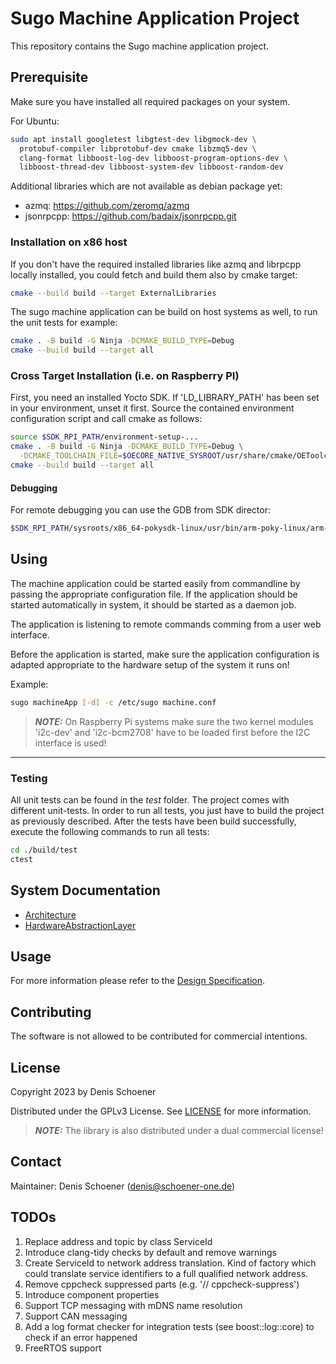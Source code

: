 # Sugo Machine Application Project

This repository contains the Sugo machine application project.

## Prerequisite

Make sure you have installed all required packages on your system.

For Ubuntu:

```bash
sudo apt install googletest libgtest-dev libgmock-dev \
  protobuf-compiler libprotobuf-dev cmake libzmq5-dev \
  clang-format libboost-log-dev libboost-program-options-dev \
  libboost-thread-dev libboost-system-dev libboost-random-dev
```

Additional libraries which are not available as debian package yet:
* azmq: https://github.com/zeromq/azmq
* jsonrpcpp: https://github.com/badaix/jsonrpcpp.git


### Installation on x86 host

If you don't have the required installed libraries like azmq and librpcpp locally installed, you could fetch and build them also by cmake target:

```bash
cmake --build build --target ExternalLibraries
```

The sugo machine application can be build on host systems as well, to run the unit tests for example:

```bash
cmake . -B build -G Ninja -DCMAKE_BUILD_TYPE=Debug
cmake --build build --target all
```

### Cross Target Installation (i.e. on Raspberry PI)

First, you need an installed Yocto SDK. If 'LD_LIBRARY_PATH' has been set in your environment, unset it first. Source the contained environment configuration script and call cmake as follows:

```bash
source $SDK_RPI_PATH/environment-setup-...
cmake . -B build -G Ninja -DCMAKE_BUILD_TYPE=Debug \
  -DCMAKE_TOOLCHAIN_FILE=$OECORE_NATIVE_SYSROOT/usr/share/cmake/OEToolchainConfig.cmake
cmake --build build --target all
```

#### Debugging

For remote debugging you can use the GDB from SDK director:

```bash
$SDK_RPI_PATH/sysroots/x86_64-pokysdk-linux/usr/bin/arm-poky-linux/arm-poky-linux-gdb
```

## Using

The machine application could be started easily from commandline by passing the appropriate configuration file. If the application should be started automatically in system, it should be started as a daemon job.

The application is listening to remote commands comming from a user web interface.

Before the application is started, make sure the application configuration is adapted appropriate to the hardware setup of the system it runs on!

Example:

```bash
sugo machineApp [-d] -c /etc/sugo machine.conf
```

> **_NOTE:_** On Raspberry Pi systems make sure the two kernel modules
'i2c-dev' and 'i2c-bcm2708' have to be loaded first before the I2C interface is used!

---

### Testing

All unit tests can be found in the _test_ folder. The project comes with different unit-tests. In order to run all tests, you just have to build the project as previously described. After the tests have been build successfully, execute the following commands to run all tests:

```bash
cd ./build/test
ctest
```

## System Documentation

* [Architecture](doc/Architecture.md)
* [HardwareAbstractionLayer](HardwareAbstractionLayer/doc/README.md)

## Usage

For more information please refer to the [Design Specification](doc/Design.md).

## Contributing

The software is not allowed to be contributed for commercial intentions.

## License

Copyright 2023 by Denis Schoener

Distributed under the GPLv3 License. See [LICENSE](LICENSE) for more information.

> **_NOTE:_**  The library is also distributed under a dual commercial license!

## Contact

Maintainer: Denis Schoener (denis@schoener-one.de)

## TODOs

1. Replace address and topic by class ServiceId
2. Introduce clang-tidy checks by default and remove warnings
3. Create ServiceId to network address translation. Kind of factory which could translate
service identifiers to a full qualified network address.
4. Remove cppcheck suppressed parts (e.g. '// cppcheck-suppress')
5. Introduce component properties
6. Support TCP messaging with mDNS name resolution
7. Support CAN messaging
8. Add a log format checker for integration tests (see boost::log::core) to check if an error happened
9. FreeRTOS support